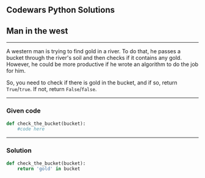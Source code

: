 
Codewars Python Solutions
---
## Man in the west <br>
---
A western man is trying to find gold in a river. To do that, he passes a bucket through the river's soil and then checks if it contains any gold. However, he could be more productive if he wrote an algorithm to do the job for him.

So, you need to check if there is gold in the bucket, and if so, return ```True```/```true```. If not, return ```False```/```false```.

---
### Given code
```python
def check_the_bucket(bucket):
    #code here
```
---
### Solution
```python
def check_the_bucket(bucket):
    return 'gold' in bucket
```
